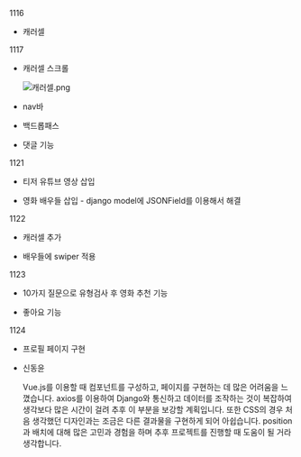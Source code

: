 1116

- 캐러셀

1117

- 캐러셀 스크롤
  
  ![캐러셀.png](C:\Users\multicampus\AppData\Roaming\marktext\images\14ea7b33822cd4863e5cb07f5ca165d77be1437b.png)

- nav바

- 백드롭패스

- 댓글 기능

1121

- 티저 유튜브 영상 삽입

- 영화 배우들 삽입 - django model에 JSONField를 이용해서 해결

1122

- 캐러셀 추가

- 배우들에 swiper 적용

1123

- 10가지 질문으로 유형검사 후 영화 추천 기능

- 좋아요 기능

1124

- 프로필 페이지 구현



- 신동윤
  
  Vue.js를 이용할 때 컴포넌트를 구성하고, 페이지를 구현하는 데 많은 어려움을 느꼈습니다. axios를 이용하여 Django와 통신하고 데이터를 조작하는 것이 복잡하여 생각보다 많은 시간이 걸려 추후 이 부분을 보강할 계획입니다. 또한 CSS의 경우 처음 생각했던 디자인과는 조금은 다른 결과물을 구현하게 되어 아쉽습니다.  position과 배치에 대해 많은 고민과 경험을 하며 추후 프로젝트를 진행할 때 도움이 될 거라 생각합니다.
